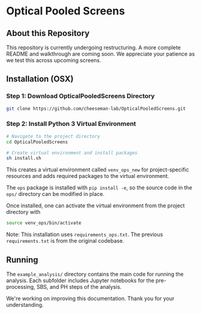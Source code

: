 # Optical Pooled Screens

## About this Repository

This repository is currently undergoing restructuring. A more complete README and walkthrough are coming soon. We appreciate your patience as we test this across upcoming screens.

## Installation (OSX)

### Step 1: Download OpticalPooledScreens Directory

```sh
git clone https://github.com/cheeseman-lab/OpticalPooledScreens.git
```

### Step 2: Install Python 3 Virtual Environment

```sh
# Navigate to the project directory
cd OpticalPooledScreens

# Create virtual environment and install packages
sh install.sh
```

This creates a virtual environment called `venv_ops_new` for project-specific resources and adds required packages to the virtual environment.

The `ops` package is installed with `pip install -e`, so the source code in the `ops/` directory can be modified in place.

Once installed, one can activate the virtual environment from the project directory with

```sh
source venv_ops/bin/activate
```

Note: This installation uses `requirements_ops.txt`. The previous `requirements.txt` is from the original codebase.

## Running

The `example_analysis/` directory contains the main code for running the analysis. Each subfolder includes Jupyter notebooks for the pre-processing, SBS, and PH steps of the analysis.

We're working on improving this documentation. Thank you for your understanding.

